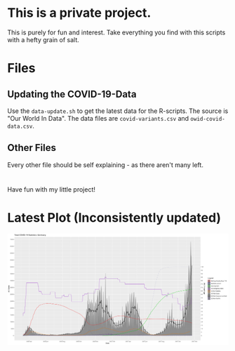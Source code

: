 # This is a private project.

This is purely for fun and interest. Take everything you find with this scripts with a hefty grain of salt.


# Files

## Updating the COVID-19-Data
Use the `data-update.sh` to get the latest data for the R-scripts. The source is "Our World In Data".
The data files are `covid-variants.csv` and `owid-covid-data.csv`.
## Other Files
Every other file should be self explaining - as there aren't many left.

#
Have fun with my little project!

# Latest Plot (Inconsistently updated)
<img src="./plot.svg">